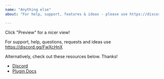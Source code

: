 ```yaml
---
name: "Anything else"
about: "For help, support, features & ideas - please use https://discord.gg/FwXcHnX"

---
```


Click "Preview" for a nicer view!

For support, help, questions, requests and ideas use https://discord.gg/FwXcHnX

Alternatively, check out these resources below. Thanks!

- [Discord](https://discord.gg/FwXcHnX)
- [Plugin Docs](https://flotiq.com/docs/panel/PluginsDevelopment/plugins/)
